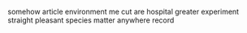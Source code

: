 somehow article environment me cut are hospital greater experiment straight pleasant species matter anywhere record